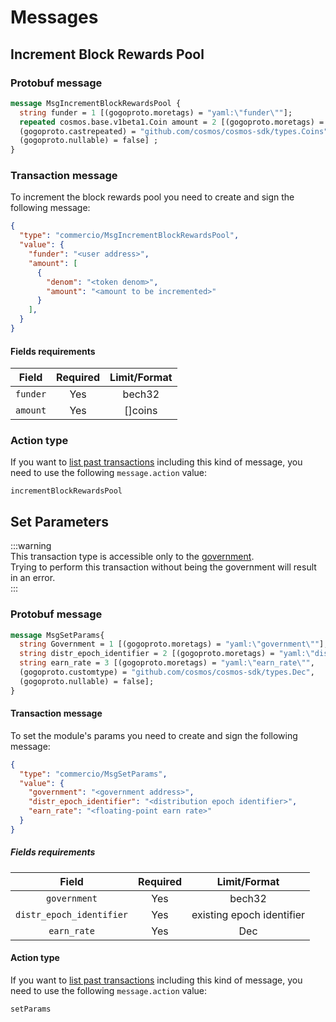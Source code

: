 <!--
order: 2
-->

# Messages

## Increment Block Rewards Pool

### Protobuf message

```protobuf
message MsgIncrementBlockRewardsPool {
  string funder = 1 [(gogoproto.moretags) = "yaml:\"funder\""];
  repeated cosmos.base.v1beta1.Coin amount = 2 [(gogoproto.moretags) = "yaml:\"amount\"",
  (gogoproto.castrepeated) = "github.com/cosmos/cosmos-sdk/types.Coins",
  (gogoproto.nullable) = false] ;
}
```


### Transaction message
To increment the block rewards pool you need to create and sign the following message:
  
```json
{
  "type": "commercio/MsgIncrementBlockRewardsPool",
  "value": {
    "funder": "<user address>",
    "amount": [
      {
        "denom": "<token denom>",
        "amount": "<amount to be incremented>"
      }
    ],
  }
}
```


#### Fields requirements
| Field | Required | Limit/Format |
| :---: | :------: | :------: |
| `funder` | Yes | bech32 | 
| `amount` | Yes |  []coins | 

### Action type
If you want to [list past transactions](../../app_developers/listing-transactions.md) including this kind of message,
you need to use the following `message.action` value: 

```
incrementBlockRewardsPool
```  


## Set Parameters

:::warning  
This transaction type is accessible only to the [government](../../government/spec/README.md).  
Trying to perform this transaction without being the government will result in an error.  
:::

### Protobuf message

```protobuf
message MsgSetParams{
  string Government = 1 [(gogoproto.moretags) = "yaml:\"government\""];
  string distr_epoch_identifier = 2 [(gogoproto.moretags) = "yaml:\"distr_epoch_identifier\""];
  string earn_rate = 3 [(gogoproto.moretags) = "yaml:\"earn_rate\"",
  (gogoproto.customtype) = "github.com/cosmos/cosmos-sdk/types.Dec",
  (gogoproto.nullable) = false];
}
```


#### Transaction message

To set the module's params you need to create and sign the following message:

```json
{
  "type": "commercio/MsgSetParams",
  "value": {
    "government": "<government address>",
    "distr_epoch_identifier": "<distribution epoch identifier>",
    "earn_rate": "<floating-point earn rate>"
  }
}
```

##### Fields requirements
| Field | Required | Limit/Format |
| :---: | :------: | :------: |
| `government` | Yes | bech32 | 
| `distr_epoch_identifier` | Yes | existing epoch identifier|
| `earn_rate` | Yes | Dec |



#### Action type
If you want to [list past transactions](../../app_developers/listing-transactions.md) including this kind of message,
you need to use the following `message.action` value: 

```
setParams
```